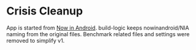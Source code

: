 # Crisis Cleanup

App is started from [Now in Android](https://github.com/android/nowinandroid). build-logic keeps nowinandroid/NIA naming from the original files. Benchmark related files and settings were removed to simplify v1.